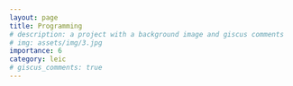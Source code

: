 ```yaml
---
layout: page
title: Programming
# description: a project with a background image and giscus comments
# img: assets/img/3.jpg
importance: 6
category: leic
# giscus_comments: true
---
```



<!-- <a href="https://www.isel.pt/en/leic/cloud-computing">Cloud Computing course description</a> -->